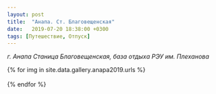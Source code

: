 ```yaml
---
layout: post
title:  "Анапа. Ст. Благовещенская"
date:   2019-07-20 18:38:00 +0300
tags: [Путешествие, Отпуск]
---
```

*г. Анапа*
*Станица Благовещенская, база отдыха РЭУ им. Плеханова*

<style type="text/css">
.wrapper {
  max-width: 890px !important;
}
</style>
<main class="gallery">
	<div class="grid-sizer"></div>
	{% for img in site.data.gallery.anapa2019.urls %}
	<div class="grid-item">
		<a href="{{img}}" data-fslightbox><img src="/assets/img/transparent.gif" data-original="{{img}}" alt="{{site.data.gallery.anapa2019.alt}}"></a>
	</div>
	{% endfor %}
</main>
<script src="https://ajax.googleapis.com/ajax/libs/jquery/3.6.0/jquery.min.js"></script>
<script src="/assets/js/jquery.lazyload.js"></script>
<script src="/assets/js/masonry.pkgd.js"></script>
<script src="/assets/js/fslightbox.js"></script>

<script>
	var images = $('img');
	var grid = $('main.gallery');

	grid.masonry({
		itemSelector: '.grid-item',
		columnWindth: '.grid-sizer',
		gutter: 5,
		percentPosition: true
	});

	images.lazyload({
		effect: "fadeIn",
		effectTime: 1000,
		threshold: 0,
		delay: 5000,
		load: function () {
			grid.masonry('layout');
		}
	});
</script>
